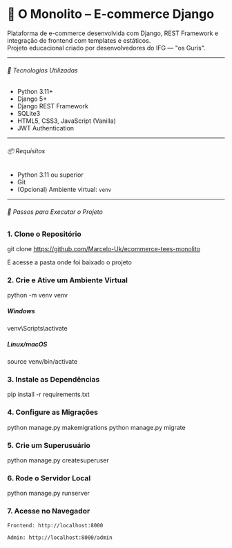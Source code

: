 # 🧱 O Monolito – E-commerce Django

Plataforma de e-commerce desenvolvida com Django, REST Framework e integração de frontend com templates e estáticos.  
Projeto educacional criado por desenvolvedores do IFG — "os Guris".

---

###### 🚀 Tecnologias Utilizadas

- Python 3.11+
- Django 5+
- Django REST Framework
- SQLite3
- HTML5, CSS3, JavaScript (Vanilla)
- JWT Authentication

---

###### 📦 Requisitos

- Python 3.11 ou superior
- Git
- (Opcional) Ambiente virtual: `venv`

---

###### 🔧 Passos para Executar o Projeto

### 1. Clone o Repositório

git clone https://github.com/Marcelo-Uk/ecommerce-tees-monolito

E acesse a pasta onde foi baixado o projeto

### 2. Crie e Ative um Ambiente Virtual

python -m venv venv

##### Windows
venv\Scripts\activate

##### Linux/macOS
source venv/bin/activate

### 3. Instale as Dependências

pip install -r requirements.txt

### 4. Configure as Migrações

python manage.py makemigrations
python manage.py migrate

### 5. Crie um Superusuário

python manage.py createsuperuser

### 6. Rode o Servidor Local

python manage.py runserver

### 7. Acesse no Navegador

    Frontend: http://localhost:8000

    Admin: http://localhost:8000/admin
